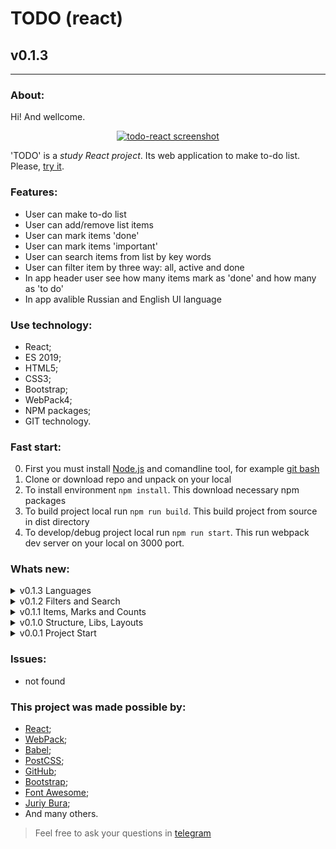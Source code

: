# TODO (react)
## v0.1.3
---
  
### About:

Hi! And wellcome. 

<div align="center">

[![todo-react screenshot](https://avatars.mds.yandex.net/get-pdb/2828228/f97c29d1-5ac0-48d0-bea7-b1fd0881861a/s1200 "github.io/todo-react")](https://frontandrew.github.io/todo-react/)
  
</div>

'TODO' is a _study React project_. Its web application to make to-do list. Please, [try it](https://frontandrew.github.io/todo-react/).

### Features:

- User can make to-do list
- User can add/remove list items
- User can mark items 'done'
- User can mark items 'important'
- User can search items from list by key words
- User can filter item by three way: all, active and done
- In app header user see how many items mark as 'done' and how many as 'to do'
- In app avalible Russian and English UI language

### Use technology:

- React;
- ES 2019;
- HTML5;
- CSS3;
- Bootstrap;
- WebPack4;
- NPM paсkages;
- GIT technology.

### Fast start:

0. First you must install [Node.js](https://nodejs.org/en/) and comandline tool, for example [git bash](https://git-scm.com/downloads)
1. Clone or download repo and unpack on your local
2. To install environment `npm install`. This download necessary npm packages
3. To build project local run `npm run build`. This build project from source in dist directory
4. To develop/debug project local run `npm run start`. This run webpack dev server on your local on 3000 port.

### Whats new:

<details>
    <summary>v0.1.3 Languages</summary>
    <li>Added Russian language</li>
    <li>Added lang switcher to header</li>
    <li>Added some adaptivity improve</li>
    <li>Updeted README.md</li>
</details>

<details>
    <summary>v0.1.2 Filters and Search</summary>
    <li>User now can search items by label</li>
    <li>User now can filter items by three options</li>
    <li>Updeted README.md</li>
</details>

<details>
    <summary>v0.1.1 Items, Marks and Counts</summary>
    <li>User now can add new list items with custom label</li>
    <li>User now can delet any list item</li>
    <li>User now can mark/unmark any list item like done</li>
    <li>User now can mark/unmark any list item like important</li>
    <li>Now header counters work</li>
    <li>Updeted README.md</li>
</details>

<details>
    <summary>v0.1.0 Structure, Libs, Layouts</summary>
    <li>Added base layouts</li>
    <li>Now App work with 'Bootstrap' and 'Font Awesome'</li>
    <li>Added modules structure</li>
    <li>Added deployment scripts to gh-pages</li>
    <li>Updeted README.md</li>
</details>

<details>
    <summary>v0.0.1 Project Start</summary>
    <li>Develop start version</li>
</details>

### Issues:

- not found

### This project was made possible by:

* [React](https://reactjs.org);
* [WebPack](https://webpack.js.org);
* [Babel](https://babeljs.io);
* [PostCSS](https://vk.com/postcss);
* [GitHub](http://github.com);
* [Bootstrap](https://getbootstrap.com/);
* [Font Awesome](https://fontawesome.com/);
* [Juriy Bura](https://github.com/Juriy);
* And many others.

> Feel free to ask your questions in [telegram](https://t.me/frontandrew)

